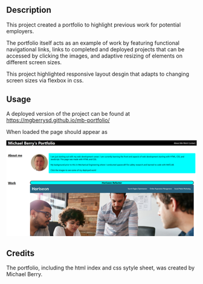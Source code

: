 # <mb-portfolio>

## Description

This project created a portfolio to highlight previous work for potential employers.

The portfolio itself acts as an example of work by featuring functional navigational links, links to completed and deployed projects that can be accessed by clicking the images, and adaptive resizing of elements on different screen sizes.

This project highlighted responsive layout desgin that adapts to changing screen sizes via flexbox in css.

## Usage

A deployed version of the project can be found at https://mgberrysd.github.io/mb-portfolio/

When loaded the page should appear as

![Portfolio for Michael Berry's work deployed via github pages](assets/images/mb_portfolio_screenshot.png)

## Credits

The portfolio, including the html index and css sytyle sheet, was created by Michael Berry.